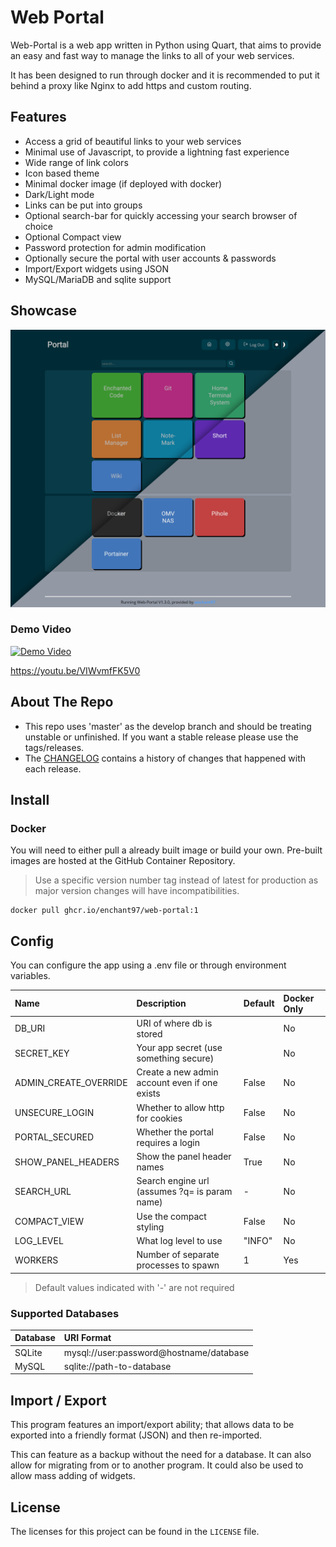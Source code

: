 # Web Portal
Web-Portal is a web app written in Python using Quart, that aims to provide an easy and fast way to manage the links to all of your web services.

It has been designed to run through docker and it is recommended to put it behind a proxy like Nginx to add https and custom routing.

## Features
- Access a grid of beautiful links to your web services
- Minimal use of Javascript, to provide a lightning fast experience
- Wide range of link colors
- Icon based theme
- Minimal docker image (if deployed with docker)
- Dark/Light mode
- Links can be put into groups
- Optional search-bar for quickly accessing your search browser of choice
- Optional Compact view
- Password protection for admin modification
- Optionally secure the portal with user accounts & passwords
- Import/Export widgets using JSON
- MySQL/MariaDB and sqlite support

## Showcase
[![web-portal showcase image, showing dark and light themes](docs/assets/portal-view.png)](docs/assets/portal-view.png)

### Demo Video
[![Demo Video](https://img.youtube.com/vi/VIWvmfFK5V0/0.jpg)](https://youtu.be/VIWvmfFK5V0 "Demo Video")

<https://youtu.be/VIWvmfFK5V0>

## About The Repo
- This repo uses 'master' as the develop branch and should be treating unstable or unfinished. If you want a stable release please use the tags/releases.
- The [CHANGELOG](CHANGELOG.md) contains a history of changes that happened with each release.

## Install
### Docker
You will need to either pull a already built image or build your own. Pre-built images are hosted at the GitHub Container Repository.

> Use a specific version number tag instead of latest for production as major version changes will have incompatibilities.

```
docker pull ghcr.io/enchant97/web-portal:1
```

## Config
You can configure the app using a .env file or through environment variables.

| Name                  | Description                                   | Default | Docker Only |
| :-------------------- | :-------------------------------------------- | :------ | :---------- |
| DB_URI                | URI of where db is stored                     |         | No          |
| SECRET_KEY            | Your app secret (use something secure)        |         | No          |
| ADMIN_CREATE_OVERRIDE | Create a new admin account even if one exists | False   | No          |
| UNSECURE_LOGIN        | Whether to allow http for cookies             | False   | No          |
| PORTAL_SECURED        | Whether the portal requires a login           | False   | No          |
| SHOW_PANEL_HEADERS    | Show the panel header names                   | True    | No          |
| SEARCH_URL            | Search engine url (assumes ?q= is param name) | -       | No          |
| COMPACT_VIEW          | Use the compact styling                       | False   | No          |
| LOG_LEVEL             | What log level to use                         | "INFO"  | No          |
| WORKERS               | Number of separate processes to spawn         | 1       | Yes         |

> Default values indicated with '-' are not required

### Supported Databases
| Database | URI Format                              |
| :------- | :-------------------------------------- |
| SQLite   | mysql://user:password@hostname/database |
| MySQL    | sqlite://path-to-database               |

## Import / Export
This program features an import/export ability; that allows data to be exported into a friendly format (JSON) and then re-imported.

This can feature as a backup without the need for a database. It can also allow for migrating from or to another program. It could also be used to allow mass adding of widgets.

## License
The licenses for this project can be found in the `LICENSE` file.
